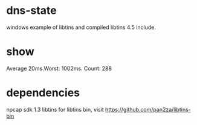# dns-state
windows example of libtins and compiled libtins 4.5 include.

# show

Average 20ms.Worst: 1002ms. Count: 288

# dependencies

npcap sdk 1.3
libtins
for libtins bin, visit https://github.com/pan2za/libtins-bin
